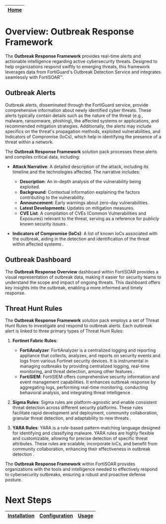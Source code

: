 | [Home](../README.md) |
| -------------------- |

# Overview: Outbreak Response Framework

The **Outbreak Response Framework** provides real-time alerts and actionable intelligence regarding active cybersecurity threats. Designed to help organizations respond swiftly to emerging threats, this framework leverages data from FortiGuard's Outbreak Detection Service and integrates seamlessly with FortiSOAR&trade;.

## Outbreak Alerts

Outbreak alerts, disseminated through the FortiGuard service, provide comprehensive information about newly identified cyber threats. These alerts typically contain details such as the nature of the threat (e.g., malware, ransomware, phishing), the affected systems or applications, and recommended mitigation strategies. Additionally, the alerts may include specifics on the threat's propagation methods, exploited vulnerabilities, and Indicators of Compromise (IoCs), which help in identifying the presence of a threat within a network.

The **Outbreak Response Framework** solution pack processes these alerts and compiles critical data, including:

- **Attack Narrative**: A detailed description of the attack, including its timeline and the technologies affected. The narrative includes:
  - **Description**: An in-depth analysis of the vulnerability being exploited.
  - **Background**: Contextual information explaining the factors contributing to the vulnerability.
  - **Announcement**: Early warnings about zero-day vulnerabilities.
  - **Latest Developments**: Updates on mitigation measures.
  - **CVE List**: A compilation of CVEs (Common Vulnerabilities and Exposures) relevant to the threat, serving as a reference for publicly known security issues .

- **Indicators of Compromise (IoCs)**: A list of known IoCs associated with the outbreak, aiding in the detection and identification of the threat within affected systems .

## Outbreak Dashboard

The **Outbreak Response Overview** dashboard within FortiSOAR provides a visual representation of outbreak data, making it easier for security teams to understand the scope and impact of ongoing threats. This dashboard offers key insights into the outbreak, enabling a more informed and timely response.

## Threat Hunt Rules

The **Outbreak Response Framework** solution pack employs a set of Threat Hunt Rules to investigate and respond to outbreak alerts. Each outbreak alert is linked to three primary types of Threat Hunt Rules:

1. **Fortinet Fabric Rules**:
    - **FortiAnalyzer**: FortiAnalyzer is a centralized logging and reporting appliance that collects, analyzes, and reports on security events and logs from various Fortinet security devices. It is instrumental in managing outbreaks by providing centralized logging, real-time monitoring, and threat detection, among other features .
    - **FortiSIEM**: FortiSIEM offers comprehensive security information and event management capabilities. It enhances outbreak response by aggregating logs, performing real-time monitoring, conducting behavioral analysis, and integrating threat intelligence .

2. **Sigma Rules**: Sigma rules are platform-agnostic and enable consistent threat detection across different security platforms. These rules facilitate rapid development and deployment, community collaboration, granular threat detection, and adaptability to new threats .

3. **YARA Rules**: YARA is a rule-based pattern-matching language designed for identifying and classifying malware. YARA rules are highly flexible and customizable, allowing for precise detection of specific threat attributes. These rules are scalable, incorporate IoCs, and benefit from community collaboration, enhancing their effectiveness in outbreak detection .

The **Outbreak Response Framework** within FortiSOAR provides organizations with the tools and intelligence needed to effectively respond to cybersecurity outbreaks, ensuring a robust and proactive defense posture.

# Next Steps

| [Installation](./setup.md#installation) | [Configuration](./setup.md#configuration) | [Usage](./usage.md) |
|-----------------------------------------|-------------------------------------------|---------------------|